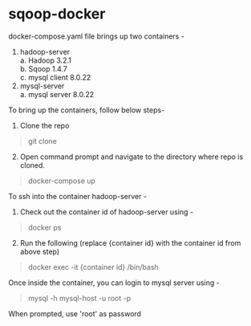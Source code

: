 # sqoop-docker
docker-compose.yaml file brings up two containers - 
1. hadoop-server </br>
  a. Hadoop 3.2.1</br>
  b. Sqoop 1.4.7</br>
  c. mysql client 8.0.22
2. mysql-server</br>
  a. mysql server 8.0.22
  
To bring up the containers, follow below steps-
1. Clone the repo
>git clone 
2. Open command prompt and navigate to the directory where repo is cloned.
>docker-compose up

To ssh into the container hadoop-server - 
1. Check out the container id of hadoop-server using - 
> docker ps
2. Run the following (replace {container id} with the container id from above step)
>docker exec -it {container id} /bin/bash

Once inside the container, you can login to mysql server using -
>mysql -h mysql-host -u root -p </br>

When prompted, use 'root' as password
